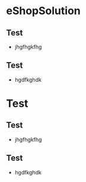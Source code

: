 # eShopSolution
## Test
- jhgfhgkfhg
## Test
- hgdfkghdk
# Test
## Test
- jhgfhgkfhg
## Test
- hgdfkghdk
